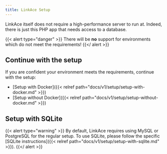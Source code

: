 ```yaml
---
title: LinkAce Setup
---
```


LinkAce itself does not require a high-performance server to run at. Indeed, there is just this PHP app that needs access to a database.

{{< alert type="danger" >}}
There will be **no** support for environments which do not meet the requirements!
{{</ alert >}}


## Continue with the setup

If you are confident your environment meets the requirements, continue with the setup:

* [Setup with Docker]({{< relref path="docs/v1/setup/setup-with-docker.md" >}})
* [Setup without Docker]({{< relref path="docs/v1/setup/setup-without-docker.md" >}})


## Setup with SQLite

{{< alert type="warning" >}}
By default, LinkAce requires using MySQL or PostgreSQL for the regular setup. To use SQLite, please follow the specific [SQLite instructions]({{< relref path="docs/v1/setup/setup-with-sqlite.md" >}}).
{{</ alert >}}

